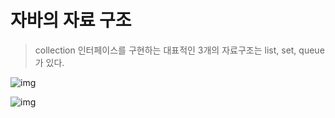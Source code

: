 # 자바의 자료 구조
> collection 인터페이스를 구현하는 대표적인 3개의 자료구조는 list, set, queue 가 있다.

![img](https://velog.velcdn.com/images/wnguswn7/post/755de9af-1786-4687-96ca-d80fce247af7/image.PNG)

![img](https://dinfree.com/lecture/language/img/java5.png)